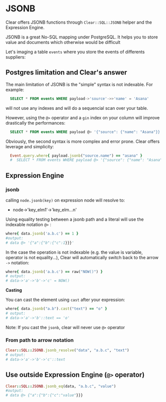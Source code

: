 # JSONB

Clear offers JSONB functions through `Clear::SQL::JSONB` helper and the Expression Engine.

JSONB is a great No-SQL mapping under PostgreSQL. It helps you to store value and documents which otherwise would be difficult

Let's imaging a table `events` where you store the events of differents suppliers:

## Postgres limitation and Clear's answer

The main limitation of JSONB is the "simple" syntax is not indexable. For example:

```sql
  SELECT * FROM events WHERE payload->'source'->>'name' = 'Asana'
```

will not use any indexes and will do a sequencial scan over your table.

However, using the `@>` operator and a `gin` index on your column will improve drastically the performances:

```sql
  SELECT * FROM events WHERE payload @> '{"source": {"name": "Asana"}}'
```

Obviously, the second syntax is more complex and error prone. Clear offers leverage and simplicity:

```ruby
  Event.query.where{ payload.jsonb("source.name") == "asana" }
  #  SELECT * FROM events WHERE payload @> '{"source": {"name": "Asana"}}'
```

## Expression Engine

### jsonb

calling `node.jsonb(key)` on expression node will resolve to:

* node-&gt;'key\_elm1'-&gt;'key\_elm...n'

Using equality testing between a jsonb path and a literal will use the indexable notation `@>` :

```ruby
where{ data.jsonb('a.b.c') == 1 }
#output:
# data @> '{"a":{"b":{"c":1}}}'
```

In the case the operation is not indexable \(e.g. the value is variable, operator is not equality...\), Clear will automatically switch back to the arrow `->` notation:

```ruby
where{ data.jsonb('a.b.c') == raw("NOW()") }
# output:
# data->'a'->'b'->'c' = NOW()
```

**Casting**

You can cast the element using `cast` after your expression:

```ruby
where{ data.jsonb("a.b").cast("text") == "o" }
# output:
# data->'a'->'b'::text == 'o'
```

Note: If you cast the `jsonb`, clear will never use `@>` operator

### From path to arrow notation

```ruby
Clear::SQL::JSONB.jsonb_resolve("data", "a.b.c", "text")
# output:
# data->'a'->'b'->'c'::text
```

## Use outside Expression Engine \(`@>` operator\)

```ruby
Clear::SQL::JSONB.jsonb_eq(data, "a.b.c", "value")
#output:
# data @> {"a":{"b":{"c":"value"}}}
```

